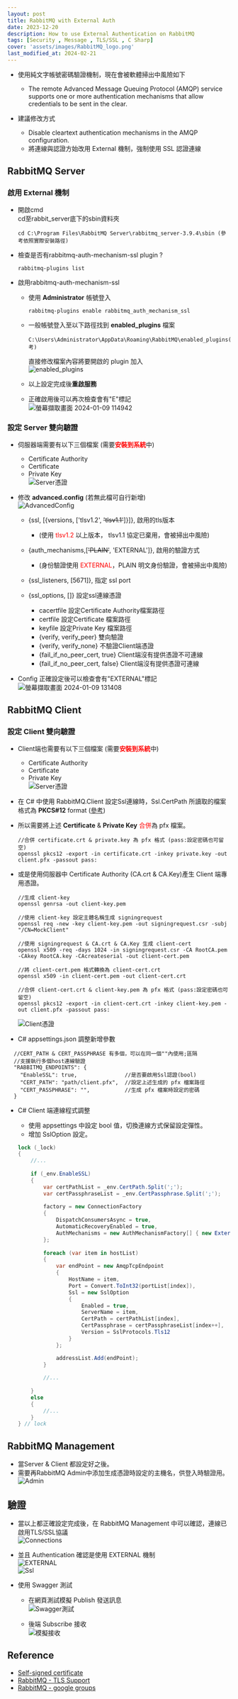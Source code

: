 ```yaml
---
layout: post
title: RabbitMQ with External Auth
date: 2023-12-20
description: How to use External Authentication on RabbitMQ 
tags: [Security , Message , TLS/SSL , C Sharp]
cover: 'assets/images/RabbitMQ_logo.png'
last_modified_at: 2024-02-21
--- 
```

- 使用純文字帳號密碼驗證機制，現在會被軟體掃出中風險如下  
    - The remote Advanced Message Queuing Protocol (AMQP) service supports
one or more authentication mechanisms that allow credentials to be
sent in the clear.  

- 建議修改方式  
    - Disable cleartext authentication mechanisms in the AMQP configuration.  
    - 將連線與認證方始改用 External 機制，強制使用 SSL 認證連線  

## RabbitMQ Server  
### 啟用 External 機制  

- 開啟cmd  
    cd至rabbit_server底下的sbin資料夾  
    ```
    cd C:\Program Files\RabbitMQ Server\rabbitmq_server-3.9.4\sbin (參考依照實際安裝路徑)
    ```
- 檢查是否有rabbitmq-auth-mechanism-ssl plugin ?  
    ```
    rabbitmq-plugins list
    ```
- 啟用rabbitmq-auth-mechanism-ssl  
    - 使用 **Administrator** 帳號登入  
        ```
        rabbitmq-plugins enable rabbitmq_auth_mechanism_ssl
        ```
    - 一般帳號登入至以下路徑找到 **enabled_plugins** 檔案  
        ```
        C:\Users\Administrator\AppData\Roaming\RabbitMQ\enabled_plugins(參考)
        ```
        直接修改檔案內容將要開啟的 plugin 加入  
        ![enabled_plugins ](https://hackmd.io/_uploads/ryJJZzCO6.png)  

    - 以上設定完成後**重啟服務**  
        
    - 正確啟用後可以再次檢查會有"E"標記  
    ![螢幕擷取畫面 2024-01-09 114942](https://hackmd.io/_uploads/H1VqMH9Op.png)  


### 設定 Server 雙向驗證  

- 伺服器端需要有以下三個檔案 (需要<span class="red">**安裝到系統**</span>中)  
    - Certificate Authority  
    - Certificate  
    - Private Key  
    ![Server憑證](https://hackmd.io/_uploads/r1nzcN6_p.png)  
    
- 修改 **advanced.config** (若無此檔可自行新增)  
    ![AdvancedConfig](https://hackmd.io/_uploads/ry3wcNTuT.png)  
    - {ssl, [{versions, ['tlsv1.2', ~~'tlsv1.1'~~]}]}, 啟用的tls版本   
        - (使用<span class="red"> tlsv1.2 </span>以上版本， tlsv1.1 協定已棄用，會被掃出中風險)  
              
    - {auth_mechanisms,[~~'PLAIN'~~, 'EXTERNAL']}, 啟用的驗證方式  
        - (身份驗證使用<span class="red"> EXTERNAL</span>，PLAIN 明文身份驗證，會被掃出中風險)  
              
    - {ssl_listeners, [5671]}, 指定 ssl port  
    
    - {ssl_options, []} 設定ssl連線憑證  
        - cacertfile 設定Certificate Authority檔案路徑  
        - certfile 設定Certificate 檔案路徑  
        - keyfile 設定Private Key 檔案路徑  
        - {verify, verify_peer} 雙向驗證  
        - {verify, verify_none} 不驗證Client端憑證  
        - {fail_if_no_peer_cert, true} Client端沒有提供憑證不可連線  
        - {fail_if_no_peer_cert, false} Client端沒有提供憑證可連線  

- Config 正確設定後可以檢查會有"EXTERNAL"標記  
    ![螢幕擷取畫面 2024-01-09 131408](https://hackmd.io/_uploads/ryK48U5_a.png)  


## RabbitMQ Client  
### 設定 Client 雙向驗證  

- Client端也需要有以下三個檔案 (需要<span class="red">**安裝到系統**</span>中)  
    - Certificate Authority  
    - Certificate  
    - Private Key  
    ![Server憑證](https://hackmd.io/_uploads/r1nzcN6_p.png)  
    
- 在 C# 中使用 RabbitMQ.Client 設定Ssl連線時，Ssl.CertPath 所讀取的檔案格式為 **PKCS#12** format   ([參考](https://www.rabbitmq.com/ssl.html))  

- 所以需要將上述 **Certificate** & **Private Key** <span class="red">合併</span>為 pfx 檔案。  
    ```
    //合併 certificate.crt & private.key 為 pfx 格式 (pass:設定密碼也可留空)
    openssl pkcs12 -export -in certificate.crt -inkey private.key -out client.pfx -passout pass:
    ```
    
- 或是使用伺服器中 Certificate Authority (CA.crt & CA.Key)產生 Client 端專用憑證。  
    ```
    //生成 client-key
    openssl genrsa -out client-key.pem
    
    //使用 client-key 設定主體名稱生成 signingrequest
    openssl req -new -key client-key.pem -out signingrequest.csr -subj "/CN=MockClient"
    
    //使用 signingrequest & CA.crt & CA.Key 生成 client-cert
    openssl x509 -req -days 1024 -in signingrequest.csr -CA RootCA.pem -CAkey RootCA.key -CAcreateserial -out client-cert.pem
    
    //將 client-cert.pem 格式轉換為 client-cert.crt
    openssl x509 -in client-cert.pem -out client-cert.crt
    
    //合併 client-cert.crt & client-key.pem 為 pfx 格式 (pass:設定密碼也可留空)
    openssl pkcs12 -export -in client-cert.crt -inkey client-key.pem -out client.pfx -passout pass:
    ```
    ![Client憑證](https://hackmd.io/_uploads/SyvHNST_a.png)  

- C# appsettings.json 調整新增參數  
```
  //CERT_PATH & CERT_PASSPHRASE 有多個，可以在同一個""內使用;區隔
  //支援執行多個host連線驗證
  "RABBITMQ_ENDPOINTS": {
    "EnableSSL": true,               //是否要啟用Ssl認證(bool)
    "CERT_PATH": "path/client.pfx",  //設定上述生成的 pfx 檔案路徑
    "CERT_PASSPHRASE": "",           //生成 pfx 檔案時設定的密碼
  }
```

- C# Client 端連線程式調整  
    - 使用 appsettings 中設定 bool 值，切換連線方式保留設定彈性。  
    - 增加 SslOption 設定。  

    ```csharp
    lock (_lock)
    {
        //...
        
        if (_env.EnableSSL)
        {
            var certPathList = _env.CertPath.Split(';');
            var certPassphraseList = _env.CertPassphrase.Split(';');
            
            factory = new ConnectionFactory
            {
                DispatchConsumersAsync = true,
                AutomaticRecoveryEnabled = true,
                AuthMechanisms = new AuthMechanismFactory[] { new ExternalMechanismFactory() },
            };
            
            foreach (var item in hostList)
            {
                var endPoint = new AmqpTcpEndpoint
                {
                    HostName = item,
                    Port = Convert.ToInt32(portList[index]),
                    Ssl = new SslOption
                    { 
                        Enabled = true,
                        ServerName = item,
                        CertPath = certPathList[index],
                        CertPassphrase = certPassphraseList[index++],
                        Version = SslProtocols.Tls12
                    }
                };

                addressList.Add(endPoint);
            }
            
            //...
            
        }
        else
        {
            //...
        } 
    } // lock
    ```


## RabbitMQ Management  

- 當Server & Client 都設定好之後。  
- 需要再RabbitMQ Admin中添加生成憑證時設定的主機名，供登入時驗證用。  
![Admin](https://hackmd.io/_uploads/rJviZXAua.png)  


## 驗證  

- 當以上都正確設定完成後，在 RabbitMQ Management 中可以確認，連線已啟用TLS/SSL協議  
  ![Connections](https://hackmd.io/_uploads/rkY6xQ0ua.png)  

- 並且 Authentication 確認是使用 EXTERNAL 機制  
  ![EXTERNAL](https://hackmd.io/_uploads/B1zNW7COa.png)  
  ![Ssl](https://hackmd.io/_uploads/HkpXM7Aup.png)  

- 使用 Swagger 測試  
    - 在網頁測試模擬 Publish 發送訊息  
    ![Swagger測試](https://hackmd.io/_uploads/Hk4zYXNna.png)
 
    
    - 後端 Subscribe 接收  
    ![模擬接收](https://hackmd.io/_uploads/HkK_DQVn6.png)  
  
  
## Reference  
- [Self-signed certificate](https://jensenxiao.github.io/Self-signed-certificate)  
- [RabbitMQ - TLS Support](https://www.rabbitmq.com/ssl.html)  
- [RabbitMQ - google groups](https://groups.google.com/g/rabbitmq-users/c/Sxm0tNWCJuM?pli=1)  


<style>
    .red {
      color: red;
    }
    .Orange {
      color: Darkorange ;   
    }
    .Brown {
      color: SandyBrown;   
    }
    .yellow {
      color: Gold;   
    }
</style>
